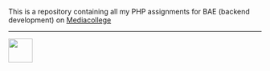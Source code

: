 This is a repository containing all my PHP assignments for BAE (backend development) on [Mediacollege](https://www.ma-web.nl/)

---

<img src="https://www.ma-web.nl/static/vector/Logo_blok.svg" width="48">